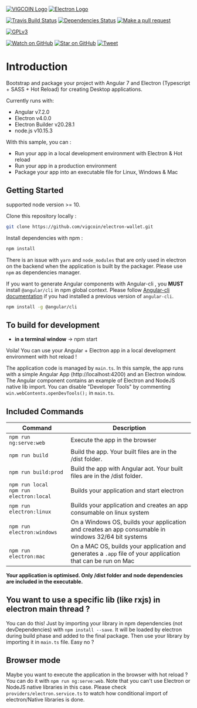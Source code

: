 [![VIGCOIN Logo](https://avatars3.githubusercontent.com/u/37283908?s=64&v=4)](https://https://vigcoin.org/) [![Electron Logo](https://www.vectorlogo.zone/logos/electronjs/electronjs-icon.svg)](https://electronjs.org/)

[![Travis Build Status][build-badge]][build]
[![Dependencies Status][dependencyci-badge]][dependencyci]
[![Make a pull request][prs-badge]][prs]


[![GPLv3](https://img.shields.io/badge/License-GPLv3-blue.svg)](https://www.gnu.org/licenses/gpl-3.0)

[![Watch on GitHub][github-watch-badge]][github-watch]
[![Star on GitHub][github-star-badge]][github-star]
[![Tweet][twitter-badge]][twitter]

# Introduction

Bootstrap and package your project with Angular 7 and Electron (Typescript + SASS + Hot Reload) for creating Desktop applications.

Currently runs with:

- Angular v7.2.0
- Electron v4.0.0
- Electron Builder v20.28.1
- node.js v10.15.3

With this sample, you can :

- Run your app in a local development environment with Electron & Hot reload
- Run your app in a production environment
- Package your app into an executable file for Linux, Windows & Mac

## Getting Started

supported node version >= 10.

Clone this repository locally :

``` bash
git clone https://github.com/vigcoin/electron-wallet.git
```

Install dependencies with npm :

``` bash
npm install
```

There is an issue with `yarn` and `node_modules` that are only used in electron on the backend when the application is built by the packager. Please use `npm` as dependencies manager.


If you want to generate Angular components with Angular-cli , you **MUST** install `@angular/cli` in npm global context.
Please follow [Angular-cli documentation](https://github.com/angular/angular-cli) if you had installed a previous version of `angular-cli`.

``` bash
npm install -g @angular/cli
```

## To build for development

- **in a terminal window** -> npm start

Voila! You can use your Angular + Electron app in a local development environment with hot reload !

The application code is managed by `main.ts`. In this sample, the app runs with a simple Angular App (http://localhost:4200) and an Electron window.
The Angular component contains an example of Electron and NodeJS native lib import.
You can disable "Developer Tools" by commenting `win.webContents.openDevTools();` in `main.ts`.

## Included Commands

|Command|Description|
|--|--|
|`npm run ng:serve:web`| Execute the app in the browser |
|`npm run build`| Build the app. Your built files are in the /dist folder. |
|`npm run build:prod`| Build the app with Angular aot. Your built files are in the /dist folder. |
|`npm run local` <br/>`npm run electron:local`| Builds your application and start electron
|`npm run electron:linux`| Builds your application and creates an app consumable on linux system |
|`npm run electron:windows`| On a Windows OS, builds your application and creates an app consumable in windows 32/64 bit systems |
|`npm run electron:mac`|  On a MAC OS, builds your application and generates a `.app` file of your application that can be run on Mac |

**Your application is optimised. Only /dist folder and node dependencies are included in the executable.**

## You want to use a specific lib (like rxjs) in electron main thread ?

You can do this! Just by importing your library in npm dependencies (not devDependencies) with `npm install --save`. It will be loaded by electron during build phase and added to the final package. Then use your library by importing it in `main.ts` file. Easy no ?

## Browser mode

Maybe you want to execute the application in the browser with hot reload ? You can do it with `npm run ng:serve:web`.
Note that you can't use Electron or NodeJS native libraries in this case. Please check `providers/electron.service.ts` to watch how conditional import of electron/Native libraries is done.


[build-badge]: https://travis-ci.org/vigcoin/electron-wallet.svg?branch=master
[build]: https://travis-ci.org/vigcoin/electron-wallet.svg?branch=master
[dependencyci-badge]: https://dependencyci.com/github/vigcoin/electron-wallet/badge
[dependencyci]: https://dependencyci.com/github/vigcoin/electron-wallet
[license-badge]: https://img.shields.io/badge/license-Apache2-blue.svg?style=flat
[license]: https://github.com/vigcoin/electron-wallet/blob/master/LICENSE.md
[prs-badge]: https://img.shields.io/badge/PRs-welcome-brightgreen.svg?style=flat-square
[prs]: http://makeapullrequest.com
[github-watch-badge]: https://img.shields.io/github/watchers/vigcoin/electron-wallet.svg?style=social
[github-watch]: https://github.com/vigcoin/electron-wallet/watchers
[github-star-badge]: https://img.shields.io/github/stars/vigcoin/electron-wallet.svg?style=social
[github-star]: https://github.com/vigcoin/electron-wallet/stargazers
[twitter]: https://twitter.com/vigcoin
[twitter-badge]: https://img.shields.io/twitter/url/https/github.com/vigcoin/electron-wallet.svg?style=social
